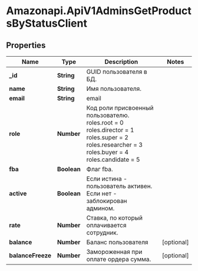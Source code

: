 # Amazonapi.ApiV1AdminsGetProductsByStatusClient

## Properties

Name | Type | Description | Notes
------------ | ------------- | ------------- | -------------
**_id** | **String** | GUID пользователя в БД. | 
**name** | **String** | Имя пользователя. | 
**email** | **String** | email | 
**role** | **Number** | Код роли присвоенный пользователю.    roles.root &#x3D; 0    roles.director &#x3D; 1    roles.super &#x3D; 2    roles.researcher &#x3D; 3    roles.buyer &#x3D; 4    roles.candidate &#x3D; 5     | 
**fba** | **Boolean** | Флаг fba. | 
**active** | **Boolean** | Если истина - пользователь активен. Если нет - заблокирован админом. | 
**rate** | **Number** | Ставка, по который оплачивается сотрудник. | 
**balance** | **Number** | Баланс пользователя | [optional] 
**balanceFreeze** | **Number** | Замороженная при оплате ордера сумма. | [optional] 



